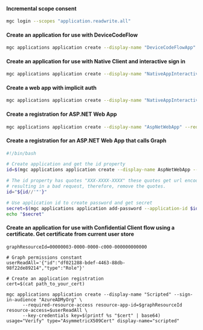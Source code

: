  #### Incremental scope consent

 ```sh
 mgc login --scopes "application.readwrite.all"
 ```

 #### Create an application for use with DeviceCodeFlow

```sh
mgc applications application create --display-name "DeviceCodeFlowApp" --is-fallback-public-client --public-client redirect-uris="https://login.microsoftonline.com/common/oauth2/nativeclient"
```

#### Create an application for use with  Native Client and  interactive sign in

```sh
mgc applications application create --display-name "NativeAppInteractiveFlow" --is-fallback-public-client --public-client redirect-uris="http://localhost"
```

#### Create a web app with implicit auth

```sh
mgc applications application create --display-name "NativeAppInteractiveFlow" --redirect-uris="http://localhost" --implicit-grant-settings enable-access-token-issuance=true enable-id-token-issuance=true
```

#### Create a registration for ASP.NET Web App

```sh
mgc applications application create --display-name "AspNetWebApp" --redirect-uris="https://localhost:5001/signin-oidc" --implicit-grant-settings enable-id-token-issuance=true --required-resource-access resource-app-id="00000003-0000-0000-c000-000000000000" resource-access='{"type":"Scope","id":"e1fe6dd8-ba31-4d61-89e7-88639da4683d"}'
```

#### Create a registration for an ASP.NET Web App that calls Graph
```sh
#!/bin/bash

# Create application and get the id property
id=$(mgc applications application create --display-name AspNetWebApp --redirect-uris=https://localhost:5001/signin-oidc --logout-url https://localhost:5001/signout-oidc --implicit-grant-settings enable-id-token-issuance=true --required-resource-access resource-app-id=00000003-0000-0000-c000-000000000000 resource-access='{"type":"Scope","id":"e1fe6dd8-ba31-4d61-89e7-88639da4683d"}' --query id)

# The id property has quotes "XXX-XXXX-XXXX" these quotes get url encoded when running the add-password command
# resulting in a bad request, therefore, remove the quotes.
id="${id//'"'}"

# Use application id to create password and get secret
secret=$(mgc applications application add-password --application-id $id)
echo "$secret"
```


#### Create an application for use with Confidential Client flow using a certificate. Get certificate from current user store

```shell
graphResourceId=00000003-0000-0000-c000-000000000000

# Graph permissions constant
userReadAll='{"id":"df021288-bdef-4463-88db-98f22de89214","type":"Role"}'

# Create an application registration
cert=$(cat path_to_your_cert)

mgc applications application create --display-name "Scripted" --sign-in-audience "AzureADMyOrg" \
      --required-resource-access resource-app-id=$graphResourceId resource-access=$userReadAll \
      --key-credentials key=$(printf %s "$cert" | base64) usage="Verify" type="AsymmetricX509Cert" display-name="scripted"
```

